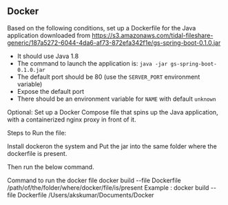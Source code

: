 ## Docker

Based on the following conditions, set up a Dockerfile for the Java application downloaded from https://s3.amazonaws.com/tidal-fileshare-generic/187a5272-6044-4da6-af73-872efa342f1e/gs-spring-boot-0.1.0.jar

* It should use Java 1.8
* The command to launch the application is: `java -jar gs-spring-boot-0.1.0.jar`
* The default port should be 80 (use the `SERVER_PORT` environment variable)
* Expose the default port
* There should be an environment variable for `NAME` with default `unknown`

Optional: Set up a Docker Compose file that spins up the Java application, with a containerized nginx proxy in front of it.

Steps to Run the file:

Install dockeron the system and Put the jar into the same folder where the dockerfile is present.

Then run the below command.

Command to run the docker file
docker build --file Dockerfile /path/of/the/folder/where/docker/file/is/present
Example : docker build --file Dockerfile /Users/akskumar/Documents/Docker
